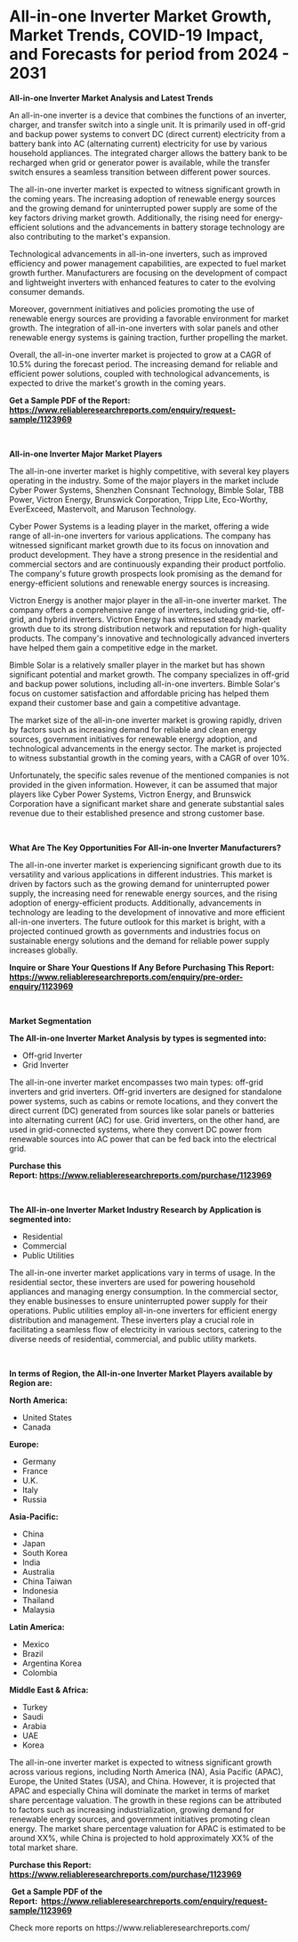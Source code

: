 <p><h1>All-in-one Inverter Market Growth, Market Trends, COVID-19 Impact, and Forecasts for period from 2024 - 2031</h1></p><p><strong>All-in-one Inverter Market Analysis and Latest Trends</strong></p>
<p><p>An all-in-one inverter is a device that combines the functions of an inverter, charger, and transfer switch into a single unit. It is primarily used in off-grid and backup power systems to convert DC (direct current) electricity from a battery bank into AC (alternating current) electricity for use by various household appliances. The integrated charger allows the battery bank to be recharged when grid or generator power is available, while the transfer switch ensures a seamless transition between different power sources.</p><p>The all-in-one inverter market is expected to witness significant growth in the coming years. The increasing adoption of renewable energy sources and the growing demand for uninterrupted power supply are some of the key factors driving market growth. Additionally, the rising need for energy-efficient solutions and the advancements in battery storage technology are also contributing to the market's expansion.</p><p>Technological advancements in all-in-one inverters, such as improved efficiency and power management capabilities, are expected to fuel market growth further. Manufacturers are focusing on the development of compact and lightweight inverters with enhanced features to cater to the evolving consumer demands.</p><p>Moreover, government initiatives and policies promoting the use of renewable energy sources are providing a favorable environment for market growth. The integration of all-in-one inverters with solar panels and other renewable energy systems is gaining traction, further propelling the market.</p><p>Overall, the all-in-one inverter market is projected to grow at a CAGR of 10.5% during the forecast period. The increasing demand for reliable and efficient power solutions, coupled with technological advancements, is expected to drive the market's growth in the coming years.</p></p>
<p><strong>Get a Sample PDF of the Report:&nbsp; <a href="https://www.reliableresearchreports.com/enquiry/request-sample/1123969">https://www.reliableresearchreports.com/enquiry/request-sample/1123969</a></strong></p>
<p>&nbsp;</p>
<p><strong>All-in-one Inverter Major Market Players</strong></p>
<p><p>The all-in-one inverter market is highly competitive, with several key players operating in the industry. Some of the major players in the market include Cyber Power Systems, Shenzhen Consnant Technology, Bimble Solar, TBB Power, Victron Energy, Brunswick Corporation, Tripp Lite, Eco-Worthy, EverExceed, Mastervolt, and Maruson Technology.</p><p>Cyber Power Systems is a leading player in the market, offering a wide range of all-in-one inverters for various applications. The company has witnessed significant market growth due to its focus on innovation and product development. They have a strong presence in the residential and commercial sectors and are continuously expanding their product portfolio. The company's future growth prospects look promising as the demand for energy-efficient solutions and renewable energy sources is increasing.</p><p>Victron Energy is another major player in the all-in-one inverter market. The company offers a comprehensive range of inverters, including grid-tie, off-grid, and hybrid inverters. Victron Energy has witnessed steady market growth due to its strong distribution network and reputation for high-quality products. The company's innovative and technologically advanced inverters have helped them gain a competitive edge in the market.</p><p>Bimble Solar is a relatively smaller player in the market but has shown significant potential and market growth. The company specializes in off-grid and backup power solutions, including all-in-one inverters. Bimble Solar's focus on customer satisfaction and affordable pricing has helped them expand their customer base and gain a competitive advantage.</p><p>The market size of the all-in-one inverter market is growing rapidly, driven by factors such as increasing demand for reliable and clean energy sources, government initiatives for renewable energy adoption, and technological advancements in the energy sector. The market is projected to witness substantial growth in the coming years, with a CAGR of over 10%.</p><p>Unfortunately, the specific sales revenue of the mentioned companies is not provided in the given information. However, it can be assumed that major players like Cyber Power Systems, Victron Energy, and Brunswick Corporation have a significant market share and generate substantial sales revenue due to their established presence and strong customer base.</p></p>
<p>&nbsp;</p>
<p><strong>What Are The Key Opportunities For All-in-one Inverter Manufacturers?</strong></p>
<p><p>The all-in-one inverter market is experiencing significant growth due to its versatility and various applications in different industries. This market is driven by factors such as the growing demand for uninterrupted power supply, the increasing need for renewable energy sources, and the rising adoption of energy-efficient products. Additionally, advancements in technology are leading to the development of innovative and more efficient all-in-one inverters. The future outlook for this market is bright, with a projected continued growth as governments and industries focus on sustainable energy solutions and the demand for reliable power supply increases globally.</p></p>
<p><strong>Inquire or Share Your Questions If Any Before Purchasing This Report: <a href="https://www.reliableresearchreports.com/enquiry/pre-order-enquiry/1123969">https://www.reliableresearchreports.com/enquiry/pre-order-enquiry/1123969</a></strong></p>
<p>&nbsp;</p>
<p><strong>Market Segmentation</strong></p>
<p><strong>The All-in-one Inverter Market Analysis by types is segmented into:</strong></p>
<p><ul><li>Off-grid Inverter</li><li>Grid Inverter</li></ul></p>
<p><p>The all-in-one inverter market encompasses two main types: off-grid inverters and grid inverters. Off-grid inverters are designed for standalone power systems, such as cabins or remote locations, and they convert the direct current (DC) generated from sources like solar panels or batteries into alternating current (AC) for use. Grid inverters, on the other hand, are used in grid-connected systems, where they convert DC power from renewable sources into AC power that can be fed back into the electrical grid.</p></p>
<p><strong>Purchase this Report:&nbsp;<a href="https://www.reliableresearchreports.com/purchase/1123969">https://www.reliableresearchreports.com/purchase/1123969</a></strong></p>
<p>&nbsp;</p>
<p><strong>The All-in-one Inverter Market Industry Research by Application is segmented into:</strong></p>
<p><ul><li>Residential</li><li>Commercial</li><li>Public Utilities</li></ul></p>
<p><p>The all-in-one inverter market applications vary in terms of usage. In the residential sector, these inverters are used for powering household appliances and managing energy consumption. In the commercial sector, they enable businesses to ensure uninterrupted power supply for their operations. Public utilities employ all-in-one inverters for efficient energy distribution and management. These inverters play a crucial role in facilitating a seamless flow of electricity in various sectors, catering to the diverse needs of residential, commercial, and public utility markets.</p></p>
<p>&nbsp;</p>
<p><strong>In terms of Region, the All-in-one Inverter Market Players available by Region are:</strong></p>
<p>
    <p> <strong> North America: </strong>
        <ul>
            <li>United States</li>
            <li>Canada</li>
        </ul>
        </p> 
    <p> <strong> Europe: </strong>
        <ul>
            <li>Germany</li>
            <li>France</li>
            <li>U.K.</li>
            <li>Italy</li>
            <li>Russia</li>
        </ul>
        </p> 
    <p> <strong> Asia-Pacific: </strong>
        <ul>
            <li>China</li>
            <li>Japan</li>
            <li>South Korea</li>
            <li>India</li>
            <li>Australia</li>
            <li>China Taiwan</li>
            <li>Indonesia</li>
            <li>Thailand</li>
            <li>Malaysia</li>
        </ul>
        </p> 
    <p> <strong> Latin America: </strong>
        <ul>
            <li>Mexico</li>
            <li>Brazil</li>
            <li>Argentina Korea</li>
            <li>Colombia</li>
        </ul>
        </p> 
    <p> <strong> Middle East & Africa: </strong>
        <ul>
            <li>Turkey</li>
            <li>Saudi</li>
            <li>Arabia</li>
            <li>UAE</li>
            <li>Korea</li>
        </ul>
    </p>
    </p>
<p><p>The all-in-one inverter market is expected to witness significant growth across various regions, including North America (NA), Asia Pacific (APAC), Europe, the United States (USA), and China. However, it is projected that APAC and especially China will dominate the market in terms of market share percentage valuation. The growth in these regions can be attributed to factors such as increasing industrialization, growing demand for renewable energy sources, and government initiatives promoting clean energy. The market share percentage valuation for APAC is estimated to be around XX%, while China is projected to hold approximately XX% of the total market share.</p></p>
<p><strong>Purchase this Report: <a href="https://www.reliableresearchreports.com/purchase/1123969">https://www.reliableresearchreports.com/purchase/1123969</a></strong></p>
<p>&nbsp;<strong>Get a Sample PDF of the Report:&nbsp;&nbsp;<a href="https://www.reliableresearchreports.com/enquiry/request-sample/1123969">https://www.reliableresearchreports.com/enquiry/request-sample/1123969</a></strong></p>
<p><strong></strong></p>
<p>Check more reports on https://www.reliableresearchreports.com/</p>
